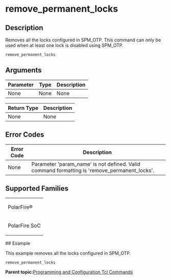 # remove\_permanent\_locks

## Description

Removes all the locks configured in SPM\_OTP. This command can only be used when at least one lock is disabled using SPM\_OTP.

```
remove_permanent_locks
```

## Arguments

|Parameter|Type|Description|
|---------|----|-----------|
|None|None|None|

|Return Type|Description|
|-----------|-----------|
|None|None|

## Error Codes

|Error Code|Description|
|----------|-----------|
|None|Parameter 'param\_name' is not defined. Valid command formatting is 'remove\_permanent\_locks'.|

## Supported Families

<table id="GUID-EF1FFD06-9420-44F4-985A-B7DA07E193A9"><tbody><tr><td>

PolarFire®

</td></tr><tr><td>

PolarFire SoC

</td></tr></tbody>
</table>## Example

This example removes all the locks configured in SPM\_OTP.

```
remove_permanent_locks
```

**Parent topic:**[Programming and Configuration Tcl Commands](GUID-B021E93C-650D-42F1-B90A-AE43EE93E641.md)

